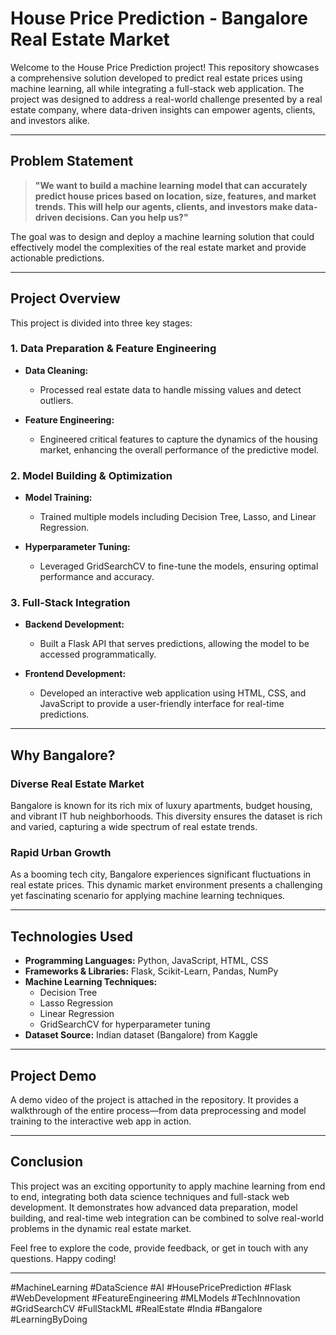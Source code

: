 # House Price Prediction - Bangalore Real Estate Market

Welcome to the House Price Prediction project! This repository showcases a comprehensive solution developed to predict real estate prices using machine learning, all while integrating a full-stack web application. The project was designed to address a real-world challenge presented by a real estate company, where data-driven insights can empower agents, clients, and investors alike.

---

## Problem Statement

> **"We want to build a machine learning model that can accurately predict house prices based on location, size, features, and market trends. This will help our agents, clients, and investors make data-driven decisions. Can you help us?"**

The goal was to design and deploy a machine learning solution that could effectively model the complexities of the real estate market and provide actionable predictions.

---

## Project Overview

This project is divided into three key stages:

### 1. Data Preparation & Feature Engineering

- **Data Cleaning:**  
  - Processed real estate data to handle missing values and detect outliers.
  
- **Feature Engineering:**  
  - Engineered critical features to capture the dynamics of the housing market, enhancing the overall performance of the predictive model.

### 2. Model Building & Optimization

- **Model Training:**  
  - Trained multiple models including Decision Tree, Lasso, and Linear Regression.
  
- **Hyperparameter Tuning:**  
  - Leveraged GridSearchCV to fine-tune the models, ensuring optimal performance and accuracy.

### 3. Full-Stack Integration

- **Backend Development:**  
  - Built a Flask API that serves predictions, allowing the model to be accessed programmatically.
  
- **Frontend Development:**  
  - Developed an interactive web application using HTML, CSS, and JavaScript to provide a user-friendly interface for real-time predictions.

---

## Why Bangalore?

### Diverse Real Estate Market
Bangalore is known for its rich mix of luxury apartments, budget housing, and vibrant IT hub neighborhoods. This diversity ensures the dataset is rich and varied, capturing a wide spectrum of real estate trends.

### Rapid Urban Growth
As a booming tech city, Bangalore experiences significant fluctuations in real estate prices. This dynamic market environment presents a challenging yet fascinating scenario for applying machine learning techniques.

---

## Technologies Used

- **Programming Languages:** Python, JavaScript, HTML, CSS
- **Frameworks & Libraries:** Flask, Scikit-Learn, Pandas, NumPy
- **Machine Learning Techniques:**  
  - Decision Tree  
  - Lasso Regression  
  - Linear Regression  
  - GridSearchCV for hyperparameter tuning
- **Dataset Source:** Indian dataset (Bangalore) from Kaggle

---

## Project Demo

A demo video of the project is attached in the repository. It provides a walkthrough of the entire process—from data preprocessing and model training to the interactive web app in action.

---

## Conclusion

This project was an exciting opportunity to apply machine learning from end to end, integrating both data science techniques and full-stack web development. It demonstrates how advanced data preparation, model building, and real-time web integration can be combined to solve real-world problems in the dynamic real estate market.

Feel free to explore the code, provide feedback, or get in touch with any questions. Happy coding!

---

#MachineLearning #DataScience #AI #HousePricePrediction #Flask #WebDevelopment #FeatureEngineering #MLModels #TechInnovation #GridSearchCV #FullStackML #RealEstate #India #Bangalore #LearningByDoing

